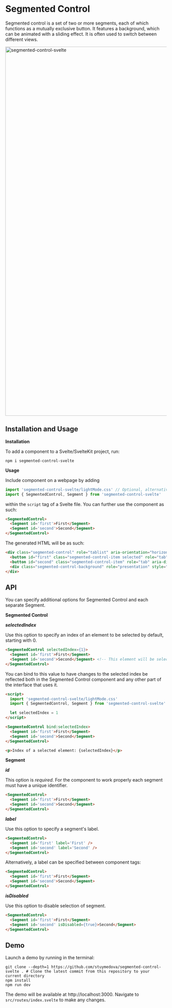 # Segmented Control

Segmented control is a set of two or more segments, each of which functions as a mutually exclusive button. It features a background, which can be animated with a sliding effect. It is often used to switch between different views.

<img width="1153" alt="segmented-control-svelte" src="https://user-images.githubusercontent.com/53351370/150729107-af17b189-4b81-42ec-8fda-985699180c8e.png">

## Installation and Usage

**Installation**

To add a component to a Svelte/SvelteKit project, run:
```shell
npm i segmented-control-svelte
```

**Usage**

Include component on a webpage by adding 
```js
import 'segmented-control-svelte/lightMode.css' // Optional, alternatively use darkMode.css or a custom stylesheet
import { SegmentedControl, Segment } from 'segmented-control-svelte'
```
within the `script` tag of a Svelte file. You can further use the component as such:

```html
<SegmentedControl>
  <Segment id='first'>First</Segment>
  <Segment id='second'>Second</Segment>
</SegmentedControl>
```

The generated HTML will be as such:

```html
<div class="segmented-control" role="tablist" aria-orientation="horizontal">
  <button id="first" class="segmented-control-item selected" role="tab" aria-selected="true" aria-disabled="false" tabindex="0">First</button>
  <button id="second" class="segmented-control-item" role="tab" aria-disabled="false" aria-selected="false" aria-disabled="false" tabindex="-1">Second</button>
  <div class="segmented-control-background" role="presentation" style="width: 75px; transform: translateX(2px);"></div>
</div>
```

## API

You can specify additional options for Segmented Control and each separate Segment.

**Segmented Control**

***selectedIndex***

Use this option to specify an index of an element to be selected by default, starting with 0.

```html
<SegmentedControl selectedIndex={1}>
  <Segment id='first'>First</Segment>
  <Segment id='second'>Second</Segment> <!-- This element will be selected initially -->
</SegmentedControl>
```

You can bind to this value to have changes to the selected index be reflected both in the Segmented Control component and any other part of the interface that uses it.

```html
<script>
  import 'segmented-control-svelte/lightMode.css'
  import { SegmentedControl, Segment } from 'segmented-control-svelte'

  let selectedIndex = 1
</script>

<SegmentedControl bind:selectedIndex>
  <Segment id='first'>First</Segment>
  <Segment id='second'>Second</Segment>
</SegmentedControl>

<p>Index of a selected element: {selectedIndex}</p>
```

**Segment**

***id***

This option is *required*. For the component to work properly each segment must have a unique identifier.

```html
<SegmentedControl>
  <Segment id='first'>First</Segment>
  <Segment id='second'>Second</Segment>
</SegmentedControl>
```

***label***

Use this option to specify a segment's label.

```html
<SegmentedControl>
  <Segment id='first' label='First' />
  <Segment id='second' label='Second' />
</SegmentedControl>
```

Alternatively, a label can be specified between component tags:

```html
<SegmentedControl>
  <Segment id='first'>First</Segment>
  <Segment id='second'>Second</Segment>
</SegmentedControl>
```

***isDisabled***

Use this option to disable selection of segment.

```html
<SegmentedControl>
  <Segment id='first'>First</Segment>
  <Segment id='second' isDisabled={true}>Second</Segment>
</SegmentedControl>
```

## Demo

Launch a demo by running in the terminal:

```shell
git clone --depth=1 https://github.com/stuymedova/segmented-control-svelte . # Clone the latest commit from this repository to your current directory
npm install
npm run dev
```

The demo will be available at http://localhost:3000. Navigate to `src/routes/index.svelte` to make any changes.